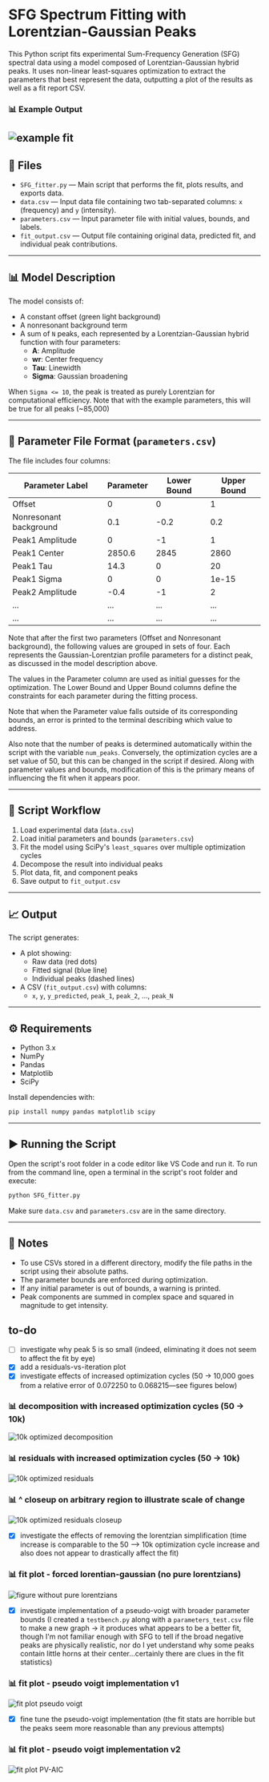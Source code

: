 # SFG Spectrum Fitting with Lorentzian-Gaussian Peaks

This Python script fits experimental Sum-Frequency Generation (SFG) spectral data using a model composed of Lorentzian-Gaussian hybrid peaks. It uses non-linear least-squares optimization to extract the parameters that best represent the data, outputting a plot of the results as well as a fit report CSV.

### 📊 Example Output

![example fit](exports/figure.png)
---

## 📁 Files

- `SFG_fitter.py` — Main script that performs the fit, plots results, and exports data.
- `data.csv` — Input data file containing two tab-separated columns: `x` (frequency) and `y` (intensity).
- `parameters.csv` — Input parameter file with initial values, bounds, and labels.
- `fit_output.csv` — Output file containing original data, predicted fit, and individual peak contributions.

---

## 📊 Model Description

The model consists of:

- A constant offset (green light background)
- A nonresonant background term
- A sum of `N` peaks, each represented by a Lorentzian-Gaussian hybrid function with four parameters:
  - **A**: Amplitude
  - **wr**: Center frequency
  - **Tau**: Linewidth
  - **Sigma**: Gaussian broadening

When `Sigma <= 10`, the peak is treated as purely Lorentzian for computational efficiency.  Note that with the example parameters, this will be true for all peaks (~85,000)

---

## 🧾 Parameter File Format (`parameters.csv`)

The file includes four columns:

| Parameter Label         | Parameter | Lower Bound | Upper Bound |
|-------------------------|-----------|-------------|-------------|
| Offset                  | 0         | 0           | 1           |
| Nonresonant background  | 0.1       | -0.2        | 0.2         |
| Peak1 Amplitude         | 0         | -1          | 1           |
| Peak1 Center            | 2850.6    | 2845        | 2860        |
| Peak1 Tau               | 14.3      | 0           | 20          |
| Peak1 Sigma             | 0         | 0           | 1e-15       |
| Peak2 Amplitude         | -0.4      | -1          | 2           |
| ...             | ...    | ...        | ...        |
| ...             | ...    | ...        | ...        |

Note that after the first two parameters (Offset and Nonresonant background), the following values are grouped in sets of four.  Each represents the Gaussian-Lorentzian profile parameters for a distinct peak, as discussed in the model description above.

The values in the Parameter column are used as initial guesses for the optimization. The Lower Bound and Upper Bound columns define the constraints for each parameter during the fitting process.

Note that when the Parameter value falls outside of its corresponding bounds, an error is printed to the terminal describing which value to address.

Also note that the number of peaks is determined automatically within the script with the variable `num_peaks`. Conversely, the optimization cycles are a set value of 50, but this can be changed in the script if desired.  Along with parameter values and bounds, modification of this is the primary means of influencing the fit when it appears poor.

---

## 🔁 Script Workflow

1. Load experimental data (`data.csv`)
2. Load initial parameters and bounds (`parameters.csv`)
3. Fit the model using SciPy's `least_squares` over multiple optimization cycles
4. Decompose the result into individual peaks
5. Plot data, fit, and component peaks
6. Save output to `fit_output.csv`

---

## 📈 Output

The script generates:

- A plot showing:
  - Raw data (red dots)
  - Fitted signal (blue line)
  - Individual peaks (dashed lines)
- A CSV (`fit_output.csv`) with columns:
  - `x`, `y`, `y_predicted`, `peak_1`, `peak_2`, ..., `peak_N`

---

## ⚙️ Requirements

- Python 3.x
- NumPy
- Pandas
- Matplotlib
- SciPy

Install dependencies with:

```bash
pip install numpy pandas matplotlib scipy
```

---

## ▶️ Running the Script

Open the script's root folder in a code editor like VS Code and run it.  To run from the command line, open a terminal in the script's root folder and execute:

```bash
python SFG_fitter.py
```

Make sure `data.csv` and `parameters.csv` are in the same directory.

---

## 🧠 Notes

- To use CSVs stored in a different directory, modify the file paths in the script using their absolute paths.
- The parameter bounds are enforced during optimization.
- If any initial parameter is out of bounds, a warning is printed.
- Peak components are summed in complex space and squared in magnitude to get intensity.

## to-do

- [ ] investigate why peak 5 is so small (indeed, eliminating it does not seem to affect the fit by eye)
- [x] add a residuals-vs-iteration plot
- [x] investigate effects of increased optimization cycles (50 -> 10,000 goes from a relative error of 0.072250 to 0.068215—see figures below)

### 📊 decomposition with increased optimization cycles (50 -> 10k)

![10k optimized decomposition](exports/figure_10k-optimized.png)


### 📊 residuals with increased optimization cycles (50 -> 10k)

![10k optimized residuals](exports/residuals_10k-optimized.png)

### 📊 ^ closeup on arbitrary region to illustrate scale of change

![10k optimized residuals closeup](exports/residuals_10k-optimized_closeup.png)

- [x] investigate the effects of removing the lorentzian simplification (time increase is comparable to the 50 --> 10k optimization cycle increase and also does not appear to drastically affect the fit)

### 📊 fit plot - forced lorentian-gaussian (no pure lorentzians)

![figure without pure lorentzians](exports/figure_no-pure-lorentzians.png)

- [x] investigate implementation of a pseudo-voigt with broader parameter bounds (I created a `testbench.py` along with a `parameters_test.csv` file to make a new graph -> it produces what appears to be a better fit, though I'm not familiar enough with SFG to tell if the broad negative peaks are physically realistic, nor do I yet understand why some peaks contain little horns at their center...certainly there are clues in the fit statistics)

### 📊 fit plot - pseudo voigt implementation v1

![fit plot pseudo voigt](exports/fit_plot_pseudo_voigt.png)

- [x] fine tune the pseudo-voigt implementation (the fit stats are horrible but the peaks seem more reasonable than any previous attempts)

### 📊 fit plot - pseudo voigt implementation v2

![fit plot PV-AIC](exports/fit_plot_PV-AIC.png)